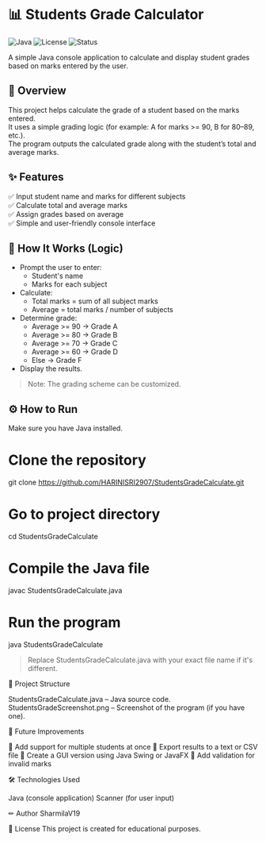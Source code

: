 
# 📊 Students Grade Calculator

![Java](https://img.shields.io/badge/Language-Java-blue.svg)
![License](https://img.shields.io/badge/License-Educational-informational)
![Status](https://img.shields.io/badge/Project-Complete-brightgreen)

A simple Java console application to calculate and display student grades based on marks entered by the user.

## 📌 Overview

This project helps calculate the grade of a student based on the marks entered.  
It uses a simple grading logic (for example: A for marks >= 90, B for 80–89, etc.).  
The program outputs the calculated grade along with the student’s total and average marks.

## ✨ Features

✅ Input student name and marks for different subjects  
✅ Calculate total and average marks  
✅ Assign grades based on average  
✅ Simple and user-friendly console interface

## 🧩 How It Works (Logic)

- Prompt the user to enter:
  - Student's name
  - Marks for each subject
- Calculate:
  - Total marks = sum of all subject marks
  - Average = total marks / number of subjects
- Determine grade:
  - Average >= 90 → Grade A
  - Average >= 80 → Grade B
  - Average >= 70 → Grade C
  - Average >= 60 → Grade D
  - Else → Grade F
- Display the results.

> Note: The grading scheme can be customized.

## ⚙ How to Run
Make sure you have Java installed.

# Clone the repository
git clone https://github.com/HARINISRI2907/StudentsGradeCalculate.git

# Go to project directory
cd StudentsGradeCalculate

# Compile the Java file
javac StudentsGradeCalculate.java

# Run the program
java StudentsGradeCalculate

> Replace StudentsGradeCalculate.java with your exact file name if it's different.

📂 Project Structure

StudentsGradeCalculate.java – Java source code.
StudentsGradeScreenshot.png – Screenshot of the program (if you have one).

🔮 Future Improvements

🚀 Add support for multiple students at once
🚀 Export results to a text or CSV file
🚀 Create a GUI version using Java Swing or JavaFX
🚀 Add validation for invalid marks

🛠 Technologies Used

Java (console application)
Scanner (for user input)


✏ Author
SharmilaV19

📄 License
This project is created for educational purposes.
